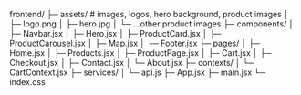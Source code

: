 frontend/
├─ assets/               # images, logos, hero background, product images
│  ├─ logo.png
│  ├─ hero.jpg
│  └─ ...other product images
├─ components/
│  ├─ Navbar.jsx
│  ├─ Hero.jsx
│  ├─ ProductCard.jsx
│  ├─ ProductCarousel.jsx
│  ├─ Map.jsx
│  └─ Footer.jsx
├─ pages/
│  ├─ Home.jsx
│  ├─ Products.jsx
│  ├─ ProductPage.jsx
│  ├─ Cart.jsx
│  ├─ Checkout.jsx
│  ├─ Contact.jsx
│  └─ About.jsx
├─ contexts/
│  └─ CartContext.jsx
├─ services/
│  └─ api.js
├─ App.jsx
├─ main.jsx
└─ index.css
